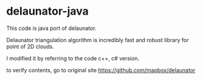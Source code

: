 # delaunator-java
This code is java port of delaunator.

Delaunator triangulation algorithm is incredibly fast and robust library for point of 2D clouds.

I modified it by referring to the code c++, c# version.

to verify contents, go to original site https://github.com/mapbox/delaunator
